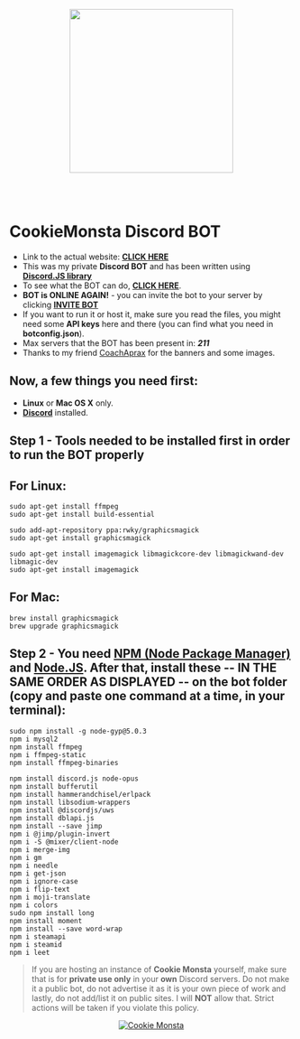 <p align="center">
  <img src="https://i.imgur.com/5WDYzyG.png" widht="420" height="290"><br/>
</p>
<br/><br/>

# CookieMonsta Discord BOT

* Link to the actual website: [**CLICK HERE**](https://tutyamxx.github.io/cookie-monsta-website/index.html)
* This was my private **Discord BOT** and has been written using [**Discord.JS library**](https://discord.js.org/#/)
* To see what the BOT can do, [**CLICK HERE**](https://tutyamxx.github.io/cookie-monsta-website/index.html).
* **BOT is ONLINE AGAIN!** - you can invite the bot to your server by clicking [**INVITE BOT**](https://discordapp.com/oauth2/authorize?client_id=412067927333011470&permissions=1379400791&scope=bot)
* If you want to run it or host it, make sure you read the files, you might need some **API keys** here and there (you can find what you need in **botconfig.json**).
* Max servers that the BOT has been present in: ***211***
* Thanks to my friend [CoachAprax](https://www.youtube.com/user/freeAEgraphics) for the banners and some images.

## Now, a few things you need first:

* **Linux** or **Mac OS X** only.
* [**Discord**](https://discordapp.com/) installed.


## Step 1 - Tools needed to be installed first in order to run the BOT properly
## For Linux:

```
sudo apt-get install ffmpeg
sudo apt-get install build-essential

sudo add-apt-repository ppa:rwky/graphicsmagick
sudo apt-get install graphicsmagick

sudo apt-get install imagemagick libmagickcore-dev libmagickwand-dev libmagic-dev
sudo apt-get install imagemagick
```

## For Mac:
```
brew install graphicsmagick
brew upgrade graphicsmagick
```

## Step 2 - You need [NPM (Node Package Manager)](https://www.npmjs.com/) and [Node.JS](https://nodejs.org/en/). After that, install these -- IN THE SAME ORDER AS DISPLAYED -- on the bot folder (copy and paste one command at a time, in your terminal):

```
sudo npm install -g node-gyp@5.0.3
npm i mysql2
npm install ffmpeg
npm i ffmpeg-static
npm install ffmpeg-binaries

npm install discord.js node-opus
npm install bufferutil
npm install hammerandchisel/erlpack
npm install libsodium-wrappers
npm install @discordjs/uws
npm install dblapi.js
npm install --save jimp
npm i @jimp/plugin-invert
npm i -S @mixer/client-node
npm i merge-img
npm i gm
npm i needle
npm i get-json
npm i ignore-case
npm i flip-text
npm i moji-translate
npm i colors
sudo npm install long
npm install moment
npm install --save word-wrap
npm i steamapi
npm i steamid
npm i leet
```


> If you are hosting an instance of **Cookie Monsta** yourself, make sure that is for **private use only** in your **own** Discord servers. Do not make it a public bot, do not advertise it as it is your own piece of work and lastly, do not add/list it on public sites.
> I will **NOT** allow that. Strict actions will be taken if you violate this policy.


<p align="center">
  <a href="https://top.gg/bot/412067927333011470" ><img src="https://top.gg/api/widget/412067927333011470.svg" alt="Cookie Monsta" /></a>
</p>
